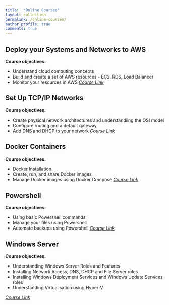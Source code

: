 ```yaml
---
title:  "Online Courses"
layout: collection
permalink: /online-courses/
author_profile: true
comments: true
---
```


## Deploy your Systems and Networks to AWS

**Course objectives:**

- Understand cloud computing concepts
- Build and create a set of AWS resources - EC2, RDS, Load Balancer
- Monitor your resources in AWS
[*Course Link*](https://openclassrooms.com/en/courses/7418381-deploy-your-systems-and-networks-in-the-cloud-with-aws)

## Set Up TCP/IP Networks

**Course objectives:**

- Create physical network architectures and understandiing the OSI model
- Configure routing and a default gateway
- Add DNS and DHCP to your network
[*Course Link*](https://openclassrooms.com/en/courses/7414131-set-up-tcp-ip-networks)

## Docker Containers

**Course objectives:**

- Docker Installation
- Create, run, and share Docker images
- Manage Docker images using Docker Compose
[*Course Link*](https://openclassrooms.com/en/courses/7905646-optimize-your-deployment-with-docker-containers)

## Powershell

**Course objectives:**

- Using basic Powershell commands
- Manage your files using Powershell
- Automate backups using Powershell
[*Course Link*](https://openclassrooms.com/en/courses/7805656-schedule-your-tasks-with-powershell-scripts-on-windows-server)

## Windows Server

**Course objectives:**

- Understanding Windows Server Roles and Features
- Installing Network Access, DNS, DHCP and File Server roles
- Installing Windows Deployment Services and Windows Update Services roles
- Understanding Virtualisation using Hyper-V

[*Course Link*](https://openclassrooms.com/en/courses/7710301-manage-windows-server)
